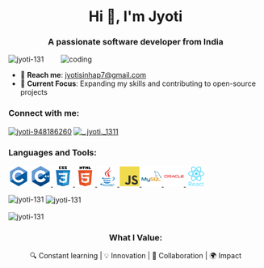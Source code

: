 <h1 align="center">Hi 👋, I'm Jyoti</h1>
<h3 align="center">A passionate software developer from India</h3>

<img align="right" alt="coding" width="400" src="https://mir-s3-cdn-cf.behance.net/project_modules/disp/601014116770475.6068beff4640a.gif">

<p align="left"> <img src="https://komarev.com/ghpvc/?username=jyoti-131&label=Profile%20views&color=0e75b6&style=flat" alt="jyoti-131" /> </p>

- 📧 **Reach me**: jyotisinhap7@gmail.com
- 🌱 **Current Focus**: Expanding my skills and contributing to open-source projects

<h3 align="left">Connect with me:</h3>
<p align="left">
<a href="https://linkedin.com/in/jyoti-948186260" target="blank"><img align="center" src="https://raw.githubusercontent.com/rahuldkjain/github-profile-readme-generator/master/src/images/icons/Social/linked-in-alt.svg" alt="jyoti-948186260" height="30" width="40" /></a>
<a href="https://instagram.com/_.jyoti._1311" target="blank"><img align="center" src="https://raw.githubusercontent.com/rahuldkjain/github-profile-readme-generator/master/src/images/icons/Social/instagram.svg" alt="_.jyoti._1311" height="30" width="40" /></a>
</p>

<h3 align="left">Languages and Tools:</h3>
 <img src="https://raw.githubusercontent.com/devicons/devicon/master/icons/c/c-original.svg" alt="c" width="40" height="40"/> </a> <a href="https://www.w3schools.com/cpp/" target="_blank" rel="noreferrer"> <img src="https://raw.githubusercontent.com/devicons/devicon/master/icons/cplusplus/cplusplus-original.svg" alt="cplusplus" width="40" height="40"/> </a> <a href="https://www.w3schools.com/css/" target="_blank" rel="noreferrer"> <img src="https://raw.githubusercontent.com/devicons/devicon/master/icons/css3/css3-original-wordmark.svg" alt="css3" width="40" height="40"/> </a> <a href="https://www.w3.org/html/" target="_blank" rel="noreferrer"> <img src="https://raw.githubusercontent.com/devicons/devicon/master/icons/html5/html5-original-wordmark.svg" alt="html5" width="40" height="40"/> </a> <a href="https://www.java.com" target="_blank" rel="noreferrer"> <img src="https://raw.githubusercontent.com/devicons/devicon/master/icons/java/java-original.svg" alt="java" width="40" height="40"/> </a> <a href="https://developer.mozilla.org/en-US/docs/Web/JavaScript" target="_blank" rel="noreferrer"> <img src="https://raw.githubusercontent.com/devicons/devicon/master/icons/javascript/javascript-original.svg" alt="javascript" width="40" height="40"/> </a> <a href="https://www.mysql.com/" target="_blank" rel="noreferrer"> <img src="https://raw.githubusercontent.com/devicons/devicon/master/icons/mysql/mysql-original-wordmark.svg" alt="mysql" width="40" height="40"/> </a> <a href="https://www.oracle.com/" target="_blank" rel="noreferrer"> <img src="https://raw.githubusercontent.com/devicons/devicon/master/icons/oracle/oracle-original.svg" alt="oracle" width="40" height="40"/> </a> <a href="https://reactjs.org/" target="_blank" rel="noreferrer"> <img src="https://raw.githubusercontent.com/devicons/devicon/master/icons/react/react-original-wordmark.svg" alt="react" width="40" height="40"/> </a> </p>

<p><img align="left" src="https://github-readme-stats.vercel.app/api/top-langs?username=jyoti-131&show_icons=true&locale=en&layout=compact" alt="jyoti-131" /></p>

<p>&nbsp;<img align="center" src="https://github-readme-stats.vercel.app/api?username=jyoti-131&show_icons=true&locale=en" alt="jyoti-131" /></p>

<p><img align="center" src="https://github-readme-streak-stats.herokuapp.com/?user=jyoti-131&" alt="jyoti-131" /></p>

<h3 align="center">What I Value:</h3>
<p align="center">
  🔍 Constant learning | 💡 Innovation | 🤝 Collaboration | 🌍 Impact
</p>
